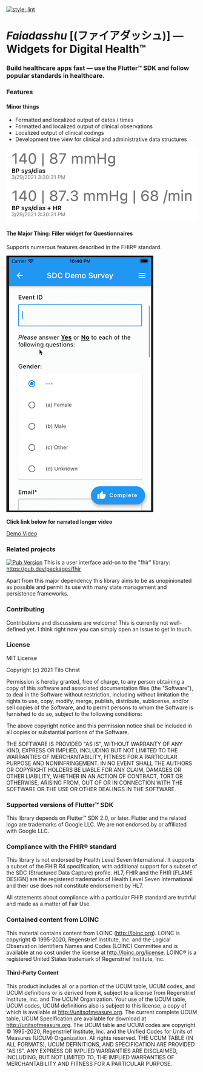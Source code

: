 [![style: lint](https://img.shields.io/badge/style-lint-4BC0F5.svg)](https://pub.dev/packages/lint)

# *Faiadasshu* [(ファイアダッシュ)] — Widgets for Digital Health™

### Build healthcare apps fast — use the Flutter™ SDK and follow popular standards in healthcare.

### Features
#### Minor things
* Formatted and localized output of dates / times
* Formatted and localized output of clinical observations
* Localized output of clinical codings
* Development tree view for clinical and administrative data structures
  
![Screenshot](./doc/png/observations.png)

#### The Major Thing: Filler widget for Questionnaires

Supports numerous features described in the FHIR® standard.

![Screenshot](./doc/png/github-teaser.gif)

**Click link below for narrated longer video**

[Demo Video](https://github.com/tiloc/fire_dash/blob/f53a13cbecb707c51534b4bacdd52d72be291506/doc/movies/sdc-example.mp4)

### Related projects
[![Pub Version](https://img.shields.io/pub/v/fhir?label=pub.dev&labelColor=333940&logo=dart)](https://pub.dev/packages/fhir)
This is a user interface add-on to the "fhir" library: https://pub.dev/packages/fhir

Apart from this major dependency this library aims to be as unopinionated as possible and permit its use with many
state management and persistence frameworks.

### Contributing
Contributions and discussions are welcome! This is currently not well-defined yet. I think right now you can simply open
an Issue to get in touch.

### License
MIT License

Copyright (c) 2021 Tilo Christ

Permission is hereby granted, free of charge, to any person obtaining a copy
of this software and associated documentation files (the "Software"), to deal
in the Software without restriction, including without limitation the rights
to use, copy, modify, merge, publish, distribute, sublicense, and/or sell
copies of the Software, and to permit persons to whom the Software is
furnished to do so, subject to the following conditions:

The above copyright notice and this permission notice shall be included in all
copies or substantial portions of the Software.

THE SOFTWARE IS PROVIDED "AS IS", WITHOUT WARRANTY OF ANY KIND, EXPRESS OR
IMPLIED, INCLUDING BUT NOT LIMITED TO THE WARRANTIES OF MERCHANTABILITY,
FITNESS FOR A PARTICULAR PURPOSE AND NONINFRINGEMENT. IN NO EVENT SHALL THE
AUTHORS OR COPYRIGHT HOLDERS BE LIABLE FOR ANY CLAIM, DAMAGES OR OTHER
LIABILITY, WHETHER IN AN ACTION OF CONTRACT, TORT OR OTHERWISE, ARISING FROM,
OUT OF OR IN CONNECTION WITH THE SOFTWARE OR THE USE OR OTHER DEALINGS IN THE
SOFTWARE.

### Supported versions of Flutter™ SDK
This library depends on Flutter™ SDK 2.0, or later.
Flutter and the related logo are trademarks of Google LLC. We are not endorsed by or affiliated with Google LLC.

### Compliance with the FHIR® standard
This library is not endorsed by Health Level Seven International. It supports a subset of the FHIR R4 specification,
with additional support for a subset of the SDC (Structured Data Capture) profile.
HL7, FHIR and the FHIR [FLAME DESIGN] are the registered trademarks of Health Level Seven International and their use does not constitute endorsement by HL7.

All statements about compliance with a particular FHIR standard are truthful and made as a matter of Fair Use.

### Contained content from LOINC
This material contains content from LOINC (http://loinc.org). LOINC is copyright © 1995-2020, Regenstrief Institute, Inc. and the Logical Observation Identifiers Names and Codes (LOINC) Committee and is available at no cost under the license at http://loinc.org/license. LOINC® is a registered United States trademark of Regenstrief Institute, Inc.

#### Third-Party Content
This product includes all or a portion of the UCUM table, UCUM codes, and UCUM definitions or is derived from it, subject to a license from Regenstrief Institute, Inc. and The UCUM Organization. Your use of the UCUM table, UCUM codes, UCUM definitions also is subject to this license, a copy of which is available at http://unitsofmeasure.org. The current complete UCUM table, UCUM Specification are available for download at http://unitsofmeasure.org. The UCUM table and UCUM codes are copyright © 1995-2020, Regenstrief Institute, Inc. and the Unified Codes for Units of Measures (UCUM) Organization. All rights reserved. THE UCUM TABLE (IN ALL FORMATS), UCUM DEFINITIONS, AND SPECIFICATION ARE PROVIDED "AS IS". ANY EXPRESS OR IMPLIED WARRANTIES ARE DISCLAIMED, INCLUDING, BUT NOT LIMITED TO, THE IMPLIED WARRANTIES OF MERCHANTABILITY AND FITNESS FOR A PARTICULAR PURPOSE.


